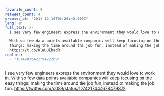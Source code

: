 ```yaml
---
favorite_count: 9
retweet_count: 4
created_at: "2018-12-16T08:26:43.000Z"
lang: en
full_text: >-
  I see very few engineers express the environment they would love to work in.

  With so few data points available companies will keep focusing on the easy
  things: making the time around the job fun, instead of making the job fun.
  https://t.co/KlWUUEbadR
replies:
  - "1074283642275422209"
---
```


I see very few engineers express the environment they would love to work in.
With so few data points available companies will keep focusing on the easy
things: making the time around the job fun, instead of making the job fun.
<https://twitter.com/c089/status/1074217444678479872>
